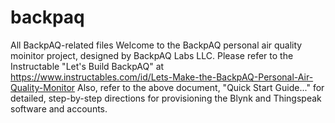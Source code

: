 
# backpaq
All BackpAQ-related files
Welcome to the BackpAQ personal air quality moinitor project, designed by BackpAQ Labs LLC.
Please refer to the Instructable "Let's Build BackpAQ" at 
https://www.instructables.com/id/Lets-Make-the-BackpAQ-Personal-Air-Quality-Monitor
Also, refer to the above document, "Quick Start Guide..." for detailed, step-by-step directions for provisioning the Blynk and Thingspeak software and accounts.
